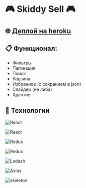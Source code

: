 # :video_game: Skiddy Sell :video_game:

## :globe_with_meridians: [Деплой на heroku](https://skiddysell.herokuapp.com/)

## :clipboard: Функционал:

-   Фильтры
-   Пагинация
-   Поиск
-   Корзина
-   Избранное (с сохранием в json)
-   Слайдер (не либа)
-   Адаптив

## :hammer: Технологии

![React](https://img.shields.io/badge/react-61DAFB.svg?&style=for-the-badge&logo=react&logoColor=fff)

![React](https://img.shields.io/badge/react--router-61DAFB.svg?&style=for-the-badge&logo=reactrouter&logoColor=fff)

![Redux](https://img.shields.io/badge/redux-764ABC.svg?&style=for-the-badge&logo=redux&logoColor=fff)

![Redux](https://img.shields.io/badge/redux--toolkit-764ABC.svg?&style=for-the-badge&logo=redux&logoColor=fff)

![Lodash](https://img.shields.io/badge/-Lodash.Debounce-fff?style=for-the-badge&logo=lodash)

![Axios](https://img.shields.io/badge/-Axios-512BD4?style=for-the-badge&logo=)

![skeleton](https://img.shields.io/badge/-skeleton-black?style=for-the-badge&logo=)
